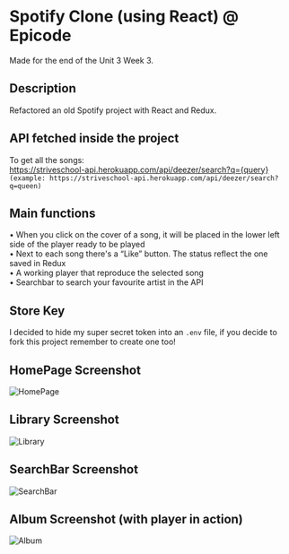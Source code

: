 # Spotify Clone (using React) @ Epicode
Made for the end of the Unit 3 Week 3.

## Description
Refactored an old Spotify project with React and Redux.

## API fetched inside the project
To get all the songs:  
 https://striveschool-api.herokuapp.com/api/deezer/search?q={query}  
`(example: https://striveschool-api.herokuapp.com/api/deezer/search?q=queen)`

## Main functions
• When you click on the cover of a song, it will be placed in the lower left side of the player ready to be played  
• Next to each song there's a “Like” button. The status reflect the one saved in Redux  
• A working player that reproduce the selected song  
• Searchbar to search your favourite artist in the API

## Store Key
I decided to hide my super secret token into an `.env` file, if you decide to fork this project remember to create one too!

## HomePage Screenshot
![HomePage](https://i.ibb.co/dbThnBZ/home.png)

## Library Screenshot
![Library](https://i.ibb.co/5knKBBN/library.png)

## SearchBar Screenshot
![SearchBar](https://i.ibb.co/Vm6ymFY/searchbar.png)

## Album Screenshot (with player in action)
![Album](https://i.ibb.co/Mg6KMVv/album-and-player.png)

